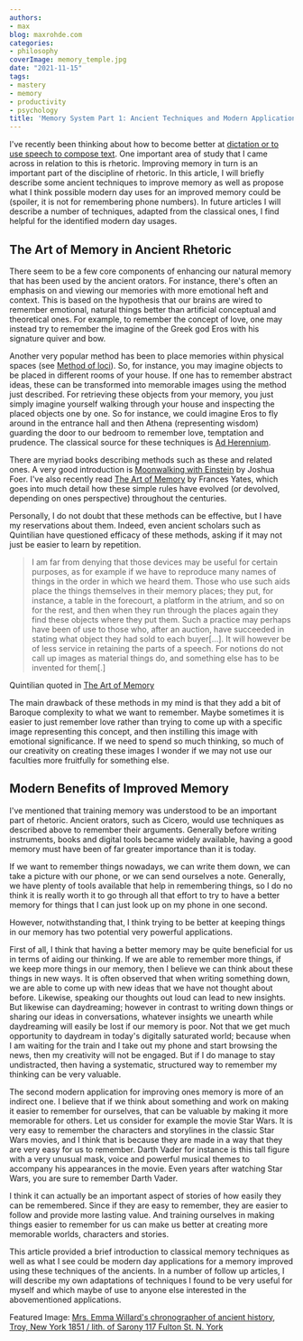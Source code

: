 ```yaml
---
authors:
- max
blog: maxrohde.com
categories:
- philosophy
coverImage: memory_temple.jpg
date: "2021-11-15"
tags:
- mastery
- memory
- productivity
- psychology
title: 'Memory System Part 1: Ancient Techniques and Modern Applications'
---
```


I've recently been thinking about how to become better at [dictation or to use speech to compose text](https://spearoflight.wordpress.com/2021/11/13/advantages-of-using-voice-dictation/). One important area of study that I came across in relation to this is rhetoric. Improving memory in turn is an important part of the discipline of rhetoric. In this article, I will briefly describe some ancient techniques to improve memory as well as propose what I think possible modern day uses for an improved memory could be (spoiler, it is not for remembering phone numbers). In future articles I will describe a number of techniques, adapted from the classical ones, I find helpful for the identified modern day usages.

## The Art of Memory in Ancient Rhetoric

There seem to be a few core components of enhancing our natural memory that has been used by the ancient orators. For instance, there's often an emphasis on and viewing our memories with more emotional heft and context. This is based on the hypothesis that our brains are wired to remember emotional, natural things better than artificial conceptual and theoretical ones. For example, to remember the concept of love, one may instead try to remember the imagine of the Greek god Eros with his signature quiver and bow.

Another very popular method has been to place memories within physical spaces (see [Method of loci](https://en.wikipedia.org/wiki/Method_of_loci)). So, for instance, you may imagine objects to be placed in different rooms of your house. If one has to remember abstract ideas, these can be transformed into memorable images using the method just described. For retrieving these objects from your memory, you just simply imagine yourself walking through your house and inspecting the placed objects one by one. So for instance, we could imagine Eros to fly around in the entrance hall and then Athena (representing wisdom) guarding the door to our bedroom to remember love, temptation and prudence. The classical source for these techniques is [Ad Herennium](https://en.wikipedia.org/wiki/Rhetorica_ad_Herennium).

There are myriad books describing methods such as these and related ones. A very good introduction is [Moonwalking with Einstein](https://www.goodreads.com/book/show/6346975-moonwalking-with-einstein) by Joshua Foer. I've also recently read [The Art of Memory](https://www.goodreads.com/book/show/245831.The_Art_of_Memory) by Frances Yates, which goes into much detail how these simple rules have evolved (or devolved, depending on ones perspective) throughout the centuries.

Personally, I do not doubt that these methods can be effective, but I have my reservations about them. Indeed, even ancient scholars such as Quintilian have questioned efficacy of these methods, asking if it may not just be easier to learn by repetition.

> I am far from denying that those devices may be useful for certain purposes, as for example if we have to reproduce many names of things in the order in which we heard them. Those who use such aids place the things themselves in their memory places; they put, for instance, a table in the forecourt, a platform in the atrium, and so on for the rest, and then when they run through the places again they find these objects where they put them. Such a practice may perhaps have been of use to those who, after an auction, have succeeded in stating what object they had sold to each buyer\[...\]. It will however be of less service in retaining the parts of a speech. For notions do not call up images as material things do, and something else has to be invented for them\[.\]

Quintilian quoted in [The Art of Memory](https://www.goodreads.com/book/show/245831.The_Art_of_Memory)

The main drawback of these methods in my mind is that they add a bit of Baroque complexity to what we want to remember. Maybe sometimes it is easier to just remember love rather than trying to come up with a specific image representing this concept, and then instilling this image with emotional significance. If we need to spend so much thinking, so much of our creativity on creating these images I wonder if we may not use our faculties more fruitfully for something else.

## Modern Benefits of Improved Memory

I've mentioned that training memory was understood to be an important part of rhetoric. Ancient orators, such as Cicero, would use techniques as described above to remember their arguments. Generally before writing instruments, books and digital tools became widely available, having a good memory must have been of far greater importance than it is today.

If we want to remember things nowadays, we can write them down, we can take a picture with our phone, or we can send ourselves a note. Generally, we have plenty of tools available that help in remembering things, so I do no think it is really worth it to go through all that effort to try to have a better memory for things that I can just look up on my phone in one second.

However, notwithstanding that, I think trying to be better at keeping things in our memory has two potential very powerful applications.

First of all, I think that having a better memory may be quite beneficial for us in terms of aiding our thinking. If we are able to remember more things, if we keep more things in our memory, then I believe we can think about these things in new ways. It is often observed that when writing something down, we are able to come up with new ideas that we have not thought about before. Likewise, speaking our thoughts out loud can lead to new insights. But likewise can daydreaming; however in contrast to writing down things or sharing our ideas in conversations, whatever insights we unearth while daydreaming will easily be lost if our memory is poor. Not that we get much opportunity to daydream in today's digitally saturated world; because when I am waiting for the train and I take out my phone and start browsing the news, then my creativity will not be engaged. But if I do manage to stay undistracted, then having a systematic, structured way to remember my thinking can be very valuable.

The second modern application for improving ones memory is more of an indirect one. I believe that if we think about something and work on making it easier to remember for ourselves, that can be valuable by making it more memorable for others. Let us consider for example the movie Star Wars. It is very easy to remember the characters and storylines in the classic Star Wars movies, and I think that is because they are made in a way that they are very easy for us to remember. Darth Vader for instance is this tall figure with a very unusual mask, voice and powerful musical themes to accompany his appearances in the movie. Even years after watching Star Wars, you are sure to remember Darth Vader.

I think it can actually be an important aspect of stories of how easily they can be remembered. Since if they are easy to remember, they are easier to follow and provide more lasting value. And training ourselves in making things easier to remember for us can make us better at creating more memorable worlds, characters and stories.

This article provided a brief introduction to classical memory techniques as well as what I see could be modern day applications for a memory improved using these techniques of the ancients. In a number of follow up articles, I will describe my own adaptations of techniques I found to be very useful for myself and which maybe of use to anyone else interested in the abovementioned applications.

Featured Image: [Mrs. Emma Willard's chronographer of ancient history, Troy, New York 1851 / lith. of Sarony 117 Fulton St. N. York](https://www.loc.gov/resource/ppmsca.09327/)